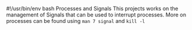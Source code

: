 #!/usr/bin/env bash
Processes and Signals
This projects works on the management of Signals that can be
used to interrupt processes. More on processes can be found using
`man 7 signal` and `kill -l`
